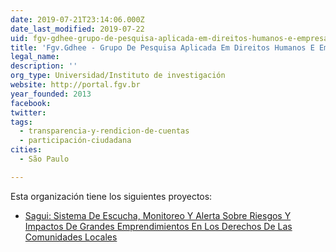```yaml
---
date: 2019-07-21T23:14:06.000Z
date_last_modified: 2019-07-22
uid: fgv-gdhee-grupo-de-pesquisa-aplicada-em-direitos-humanos-e-empresas-da-fundacão-getulio-vargas
title: 'Fgv.Gdhee - Grupo De Pesquisa Aplicada Em Direitos Humanos E Empresas Da Fundação Getulio Vargas'
legal_name: 
description: ''
org_type: Universidad/Instituto de investigación
website: http://portal.fgv.br
year_founded: 2013
facebook: 
twitter: 
tags:
  - transparencia-y-rendicion-de-cuentas
  - participación-ciudadana
cities: 
  - São Paulo

---
```


Esta organización tiene los siguientes proyectos:

- [Sagui: Sistema De Escucha, Monitoreo Y Alerta Sobre Riesgos Y Impactos De Grandes Emprendimientos En Los Derechos De Las Comunidades Locales](/proyectos/sagui-sistema-de-escucha-monitoreo-y-alerta-sobre-riesgos-y-impactos-de-grandes-emprendimientos-en-los-derechos-de-las-comunidades-locales)
